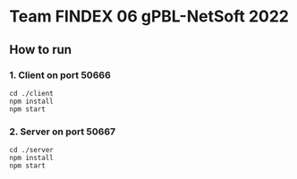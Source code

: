 # Team FINDEX 06 gPBL-NetSoft 2022


## How to run

### 1. Client on port 50666

```console
cd ./client
npm install
npm start
```

### 2. Server on port 50667

```console
cd ./server
npm install
npm start
```
